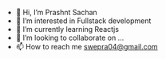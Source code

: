 - 👋 Hi, I’m Prashnt Sachan
- 👀 I’m interested in Fullstack development
- 🌱 I’m currently learning Reactjs
- 💞️ I’m looking to collaborate on ...
- 📫 How to reach me swepra04@gmail.com

<!---
prashant2150487/prashant2150487 is a ✨ special ✨ repository because its `README.md` (this file) appears on your GitHub profile.
You can click the Preview link to take a look at your changes.
--->
